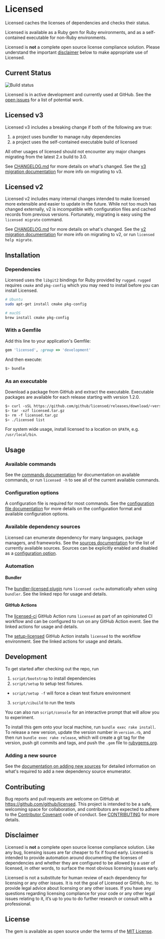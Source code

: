 # Licensed

Licensed caches the licenses of dependencies and checks their status.

Licensed is available as a Ruby gem for Ruby environments, and as a self-contained executable for non-Ruby environments.

Licensed is **not** a complete open source license compliance solution. Please understand the important [disclaimer](#disclaimer) below to make appropriate use of Licensed.

## Current Status

![Build status](https://github.com/github/licensed/workflows/Test/badge.svg)

Licensed is in active development and currently used at GitHub.  See the [open issues](https://github.com/github/licensed/issues) for a list of potential work.

## Licensed v3

Licensed v3 includes a breaking change if both of the following are true:

1. a project uses bundler to manage ruby dependencies
2. a project uses the self-contained executable build of licensed

All other usages of licensed should not encounter any major changes migrating from the latest 2.x build to 3.0.  

See [CHANGELOG.md](./CHANGELOG.md) for more details on what's changed.
See the [v3 migration documentation](./docs/migrations/v3.md) for more info on migrating to v3.

## Licensed v2

Licensed v2 includes many internal changes intended to make licensed more extensible and easier to update in the future.  While not too much has changed externally, v2 is incompatible with configuration files and cached records from previous versions.  Fortunately, migrating is easy using the `licensed migrate` command.

See [CHANGELOG.md](./CHANGELOG.md) for more details on what's changed.
See the [v2 migration documentation](./docs/migrations/v2.md) for more info on migrating to v2, or run `licensed help migrate`.

## Installation

### Dependencies

Licensed uses the `libgit2` bindings for Ruby provided by `rugged`. `rugged` requires `cmake` and `pkg-config` which you may need to install before you can install Licensed.

```bash
# Ubuntu
sudo apt-get install cmake pkg-config

# macOS
brew install cmake pkg-config
```

### With a Gemfile

Add this line to your application's Gemfile:

```ruby
gem 'licensed', :group => 'development'
```

And then execute:

```bash
$> bundle
```

### As an executable

Download a package from GitHub and extract the executable.  Executable packages are available for each release starting with version 1.2.0.

```bash
$> curl -sSL https://github.com/github/licensed/releases/download/<version>/licensed-<version>-<os>-x64.tar.gz > licensed.tar.gz
$> tar -xzf licensed.tar.gz
$> rm -f licensed.tar.gz
$> ./licensed list
```

For system wide usage, install licensed to a location on `$PATH`, e.g. `/usr/local/bin`.

## Usage

### Available commands

See the [commands documentation](./docs/commands) for documentation on available commands, or run `licensed -h` to see all of the current available commands.

### Configuration options

A configuration file is required for most commands.  See the [configuration file documentation](./docs/configuration.md) for more details on the configuration format and available configuration options.

### Available dependency sources

Licensed can enumerate dependency for many languages, package managers, and frameworks.  See the [sources documentation](./docs/sources) for the list of currently available sources.  Sources can be explicitly enabled and disabled as a [configuration option](./docs/configuration/dependency_source_enumerators.md.md).

### Automation

#### Bundler

The [bundler-licensed plugin](https://github.com/sergey-alekseev/bundler-licensed) runs `licensed cache` automatically when using `bundler`.  See the linked repo for usage and details.

#### GitHub Actions

The [licensed-ci](https://github.com/marketplace/actions/licensed-ci) GitHub Action runs `licensed` as part of an opinionated CI workflow and can be configured to run on any GitHub Action event.  See the linked actions for usage and details.

The [setup-licensed](https://github.com/marketplace/actions/setup-github-licensed) GitHub Action installs `licensed` to the workflow environment.  See the linked actions for usage and details.

## Development

To get started after checking out the repo, run

1. `script/bootstrap` to install dependencies
2. `script/setup` to setup test fixtures.
  - `script/setup -f` will force a clean test fixture environment
3. `script/cibuild` to run the tests

You can also run `script/console` for an interactive prompt that will allow you to experiment.

To install this gem onto your local machine, run `bundle exec rake install`. To release a new version, update the version number in `version.rb`, and then run `bundle exec rake release`, which will create a git tag for the version, push git commits and tags, and push the `.gem` file to [rubygems.org](https://rubygems.org).

### Adding a new source

See the [documentation on adding new sources](./docs/adding_a_new_source.md) for detailed information on what's required to add a new dependency source enumerator.

## Contributing

Bug reports and pull requests are welcome on GitHub at https://github.com/github/licensed. This project is intended to be a safe, welcoming space for collaboration, and contributors are expected to adhere to the [Contributor Covenant](http://contributor-covenant.org/) code of conduct.  See [CONTRIBUTING](CONTRIBUTING.md) for more details.

## Disclaimer

Licensed is **not** a complete open source license compliance solution. Like any bug, licensing issues are far cheaper to fix if found early. Licensed is intended to provide automation around documenting the licenses of dependencies and whether they  are configured to be allowed by a user of licensed, in other words, to surface the most obvious licensing issues early.

Licensed is not a substitute for human review of each dependency for licensing or any other issues. It is not the goal of Licensed or GitHub, Inc. to provide legal advice about licensing or any other issues. If you have any questions regarding licensing compliance for your code or any other legal issues relating to it, it’s up to you to do further research or consult with a professional.

## License

The gem is available as open source under the terms of the [MIT License](http://opensource.org/licenses/MIT).
